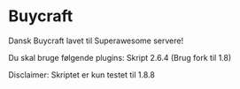 # Buycraft
Dansk Buycraft lavet til Superawesome servere!


Du skal bruge følgende plugins:
  Skript 2.6.4 (Brug fork til 1.8)


Disclaimer: Skriptet er kun testet til 1.8.8
